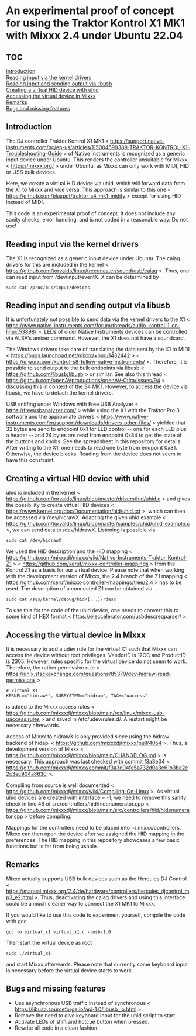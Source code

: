 An experimental proof of concept for using the Traktor Kontrol X1 MK1 with Mixxx 2.4 under Ubuntu 22.04
===

TOC
---
[Introduction](#introduction)  
[Reading input via the kernel drivers](#reading-input-via-the-kernel-drivers)  
[Reading input and sending output via libusb](#reading-input-and-sending-output-via-libusb)  
[Creating a virtual HID device with uhid](#creating-a-virtual-hid-device-with-uhid)  
[Accessing the virtual device in Mixxx](#accessing-the-virtual-device-in-mixxx)  
[Remarks](#remarks)  
[Bugs and missing features](#bugs-and-missing-features)


Introduction
---

The DJ controller Traktor Kontrol X1 MK1 < https://support.native-instruments.com/hc/en-us/articles/115004599389-TRAKTOR-KONTROL-X1-Troubleshooting-Guide > of Native Instruments is recognized as a generic input device under Ubuntu. This renders the controller unsuitable for Mixxx < https://mixxx.org/ > under Ubuntu, as Mixxx can only work with MIDI, HID or USB bulk devices.

Here, we create a virtual HID device via uhid, which will forward data from the X1 to Mixxx and vice versa. This approach is similar to this one < https://github.com/blaxpot/traktor-s4-mk1-midify > except for using HID instead of MIDI.

This code is an experimental proof of concept. It does not include any sanity checks, error handling, and is not coded in a reasonable way. Do not use!



Reading input via the kernel drivers
---

The X1 is recognized as a generic input device under Ubuntu. The caiaq drivers for this are included in the kernel < https://github.com/torvalds/linux/tree/master/sound/usb/caiaq >. Thus, one can read input from /dev/input/eventX. X can be determined by

    sudo cat /proc/bus/input/devices



Reading input and sending output via libusb
---

It is unfortunately not possible to send data via the kernel drivers to the X1 < https://www.native-instruments.com/forum/threads/audio-kontrol-1-on-linux.53898/ >. LEDs of older Native Instruments devices can be controlled via ALSA's amixer command. However, the X1 does not have a soundcard.

The Windows drivers take care of translating the data sent by the X1 to MIDI < https://bugs.launchpad.net/mixxx/+bug/1432442 > < https://djworx.com/kontrol-s8-follow-native-instruments/ >. Therefore, it is possible to send output to the bulk endpoints via libusb < https://github.com/libusb/libusb > or similar. See also this thread < https://github.com/openAVproductions/openAV-Ctlra/issues/94 > discussing this in context of the S4 MK1. However, to access the device via libusb, we have to detach the kernel drivers.

USB sniffing under Windows with Free USB Analyzer < https://freeusbanalyzer.com/ > while using the X1 with the Traktor Pro 3 software and the appropriate drivers < https://www.native-instruments.com/en/support/downloads/drivers-other-files/ > yielded that 32 bytes are send to endpoint 0x1 for LED control -- one for each LED plus a header -- and 24 bytes are read from endpoint 0x84 to get the state of the buttons and knobs. See the spreadsheet in this repository for details. After writing to the X1, one needs to read one byte from endpoint 0x81. Otherwise, the device blocks. Reading from the device does not seem to have this constraint.



Creating a virtual HID device with uhid
---

uhid is included in the kernel < https://github.com/torvalds/linux/blob/master/drivers/hid/uhid.c > and gives the possibility to create virtual HID devices < https://www.kernel.org/doc/Documentation/hid/uhid.txt >, which can then be accessed via /dev/hidrawX. Adapting the given uhid example < https://github.com/torvalds/linux/blob/master/samples/uhid/uhid-example.c >, we can send data to /dev/hidrawX. Listening is possible via

    sudo cat /dev/hidrawX

We used the HID description and the HID mapping < https://github.com/mixxxdj/mixxx/wiki/Native-Instruments-Traktor-Kontrol-Z1 > < https://github.com/xeruf/mixxx-controller-mappings > from the Kontrol Z1 as a basis for our virtual device. Please note that when working with the development version of Mixxx, the 2.4 branch of the Z1 mapping < https://github.com/xeruf/mixxx-controller-mappings/tree/2.4 > has to be used. The description of a connected Z1 can be obtained via

	sudo cat /sys/kernel/debug/hid/[...]/rdesc

To use this for the code of the uhid device, one needs to convert this to some kind of HEX format < https://eleccelerator.com/usbdescreqparser/ >.



Accessing the virtual device in Mixxx
----

It is necessary to add a udev rule for the virtual X1 such that Mixxx can access the device without root privileges. VendorID is 17CC and ProductID is 2305. However, rules specific for the virtual device do not seem to work. Therefore, the rather permissive rule < https://unix.stackexchange.com/questions/85379/dev-hidraw-read-permissions >

    # Virtual X1
    KERNEL=="hidraw*", SUBSYSTEM=="hidraw", TAG+="uaccess"

is added to the Mixxx access rules < https://github.com/mixxxdj/mixxx/blob/main/res/linux/mixxx-usb-uaccess.rules > and saved in /etc/udev/rules.d/. A restart might be necessary afterwards.

Access of Mixxx to hidrawX is only provided since using the hidraw backend of hidapi < https://github.com/mixxxdj/mixxx/pull/4054 >. Thus, a development version of Mixxx < https://github.com/mixxxdj/mixxx/blob/main/CHANGELOG.md > is necessary. This approach was last checked with commit f3a3e04 < https://github.com/mixxxdj/mixxx/commit/f3a3e04fe5a732d0a3e61b3bc2e2c3ec904a8630 >.

Compiling from source is well documented < https://github.com/mixxxdj/mixxx/wiki/Compiling-On-Linux >. As virtual uhid devices are created with interface = -1, we need to remove this sanity check in line 48 of src/controllers/hid/hidenumerator.cpp < https://github.com/mixxxdj/mixxx/blob/main/src/controllers/hid/hidenumerator.cpp > before compiling.

Mappings for the controllers need to be placed into ~/.mixxx/controllers. Mixxx can then open the device after we assigned the HID mapping in the preferences. The HID mapping in this repository showcases a few basic functions but is far from being usable.



Remarks
---

Mixxx actually supports USB bulk devices such as the Hercules DJ Control < https://manual.mixxx.org/2.4/de/hardware/controllers/hercules_djcontrol_mp3_e2.html >. Thus, deactivating the caiaq drivers and using this interface could be a much cleaner way to connect the X1 MK1 to Mixxx.

If you would like to use this code to experiment yourself, compile the code with gcc

    gcc -o virtual_x1 virtual_x1.c -lusb-1.0

Then start the virtual device as root

    sudo ./virtual_x1

and start Mixxx afterwards. Please note that currently some keyboard input is necessary before the virtual device starts to work.



Bugs and missing features
---

* Use asynchronous USB traffic instead of synchronous < https://libusb.sourceforge.io/api-1.0/libusb_io.html >.
* Remove the need to give keyboard input for the uhid script to start.
* Activate LEDs of shift and hotcue button when pressed.
* Rewrite all code in a clean fashion.
